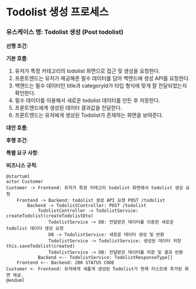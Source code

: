 # Todolist 생성 프로세스

### 유스케이스 명: Todolist 생성 (Post todolist)

**선행 조건**:

**기본 흐름**:

1. 유저가 특정 카테고리의 todolist 화면으로 접근 및 생성을 요청한다.
2. 프론트엔드는 유저가 제공해준 필수 데이터를 담아 백엔드에 생성 API를 요청한다.
3. 백엔드는 필수 데이터인 title과 categoryId가 타입 형식에 맞게 잘 전달되었는지 확인한다.
4. 필수 데이터를 이용해서 새로운 todolist 데이터를 만든 후 저장한다.
5. 프론트엔드에게 생성된 데이터 결과값을 전달한다.
6. 프론트엔드는 유저에게 생성된 Todolist가 존재하는 화면을 보여준다.

**대안 흐름**:

**후행 조건**:

**특별 요구 사항**:

**비즈니스 규칙**:

```plantuml
@startuml
actor Customer
Customer -> Frontend: 유저가 특정 카테고리 todolist 화면에서 todolist 생성 요청
    Frontend -> Backend: todolist 생성 API 요청 POST /todolist
        Backend -> TodolistController: POST /todolist
            TodolistController -> TodolistService: createTodolist(createTodolistDto)
                TodolistService -> DB: 전달받은 데이터를 이용한 새로운 todolist 데이터 생성 요청
                DB -> TodolistService: 새로운 데이터 생성 및 반환
                TodolistService -> TodolistService: 생성된 데이터 저장 this.saveTodolist(created)
                TodolistService -> DB: 전달받은 데이터를 저장 및 결과 반환
            Backend <-- TodolistService: TodolistResponseType[]
    Frontend <-- Backend: 200 STATUS CODE
Customer <- Frontend: 유저에게 새롭게 생성된 Todolist가 현재 리스트에 추가된 화면 제공.
@enduml
```
